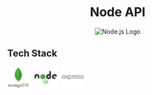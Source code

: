 <h1 align="center">Node API</h1>
<div align="center">
  <img src="https://innovativemonks.com/img/nodejs.png" width="90%" alt="Node.js Logo"/>
</div>
<div align="left">
    <h2>Tech Stack</h2>
    <img src="https://raw.githubusercontent.com/devicons/devicon/master/icons/mongodb/mongodb-original-wordmark.svg" width="10%" alt="MongoDB"/>
    &nbsp;
    <img src="https://raw.githubusercontent.com/devicons/devicon/master/icons/nodejs/nodejs-original-wordmark.svg" width="10%" alt="Node.js"/>
    &nbsp;
    <img src="https://raw.githubusercontent.com/devicons/devicon/master/icons/express/express-original-wordmark.svg" width="10%" alt="Express"/>
</div>
